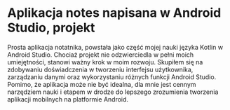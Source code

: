 # Aplikacja notes napisana w Android Studio, projekt

Prosta aplikacja notatnika, powstała jako część mojej nauki języka Kotlin w Android Studio. Chociaż projekt nie odzwierciedla w pełni moich umiejętności, stanowi ważny krok w moim rozwoju. Skupiłem się na zdobywaniu doświadczenia w tworzeniu interfejsu użytkownika, zarządzaniu danymi oraz wykorzystaniu różnych funkcji Android Studio. Pomimo, że aplikacja może nie być idealna, dla mnie jest cennym narzędziem nauki i etapem w drodze do lepszego zrozumienia tworzenia aplikacji mobilnych na platformie Android.
